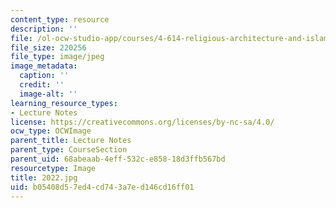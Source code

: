 ```yaml
---
content_type: resource
description: ''
file: /ol-ocw-studio-app/courses/4-614-religious-architecture-and-islamic-cultures-fall-2002/b05408d57ed4cd743a7ed146cd16ff01_2022.jpg
file_size: 220256
file_type: image/jpeg
image_metadata:
  caption: ''
  credit: ''
  image-alt: ''
learning_resource_types:
- Lecture Notes
license: https://creativecommons.org/licenses/by-nc-sa/4.0/
ocw_type: OCWImage
parent_title: Lecture Notes
parent_type: CourseSection
parent_uid: 68abeaab-4eff-532c-e858-18d3ffb567bd
resourcetype: Image
title: 2022.jpg
uid: b05408d5-7ed4-cd74-3a7e-d146cd16ff01
---
```

